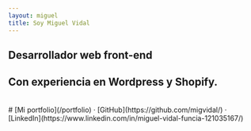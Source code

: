 ```yaml
---
layout: miguel
title: Soy Miguel Vidal
---
```



## Desarrollador web front-end
## Con experiencia en <span class="wp-color">Wordpress</span> y <span class="shopify-color">Shopify</span>.

<br>
# [Mi portfolio](/portfolio) · [GitHub](https://github.com/migvidal/) · [LinkedIn](https://www.linkedin.com/in/miguel-vidal-funcia-121035167/)